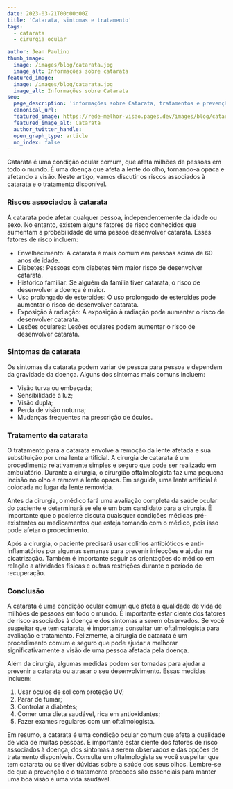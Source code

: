 ```yaml
---
date: 2023-03-21T00:00:00Z
title: 'Catarata, sintomas e tratamento'
tags:
  - catarata
  - cirurgia ocular

author: Jean Paulino
thumb_image:
  image: /images/blog/catarata.jpg
  image_alt: Informações sobre catarata
featured_image:
  image: /images/blog/catarata.jpg
  image_alt: Informações sobre Catarata
seo:
  page_description: 'informações sobre Catarata, tratamentos e prevenção'
  canonical_url:
  featured_image: https://rede-melhor-visao.pages.dev/images/blog/catarata.jpg
  featured_image_alt: Catarata
  author_twitter_handle:
  open_graph_type: article
  no_index: false
---
```


Catarata é uma condição ocular comum, que afeta milhões de pessoas em todo o
mundo. É uma doença que afeta a lente do olho, tornando-a opaca e afetando a
visão. Neste artigo, vamos discutir os riscos associados à catarata e o
tratamento disponível.

### Riscos associados à catarata

A catarata pode afetar qualquer pessoa, independentemente da idade ou sexo. No
entanto, existem alguns fatores de risco conhecidos que aumentam a probabilidade
de uma pessoa desenvolver catarata. Esses fatores de risco incluem:

- Envelhecimento: A catarata é mais comum em pessoas acima de 60 anos de idade.
- Diabetes: Pessoas com diabetes têm maior risco de desenvolver catarata.
- Histórico familiar: Se alguém da família tiver catarata, o risco de
  desenvolver a doença é maior.
- Uso prolongado de esteroides: O uso prolongado de esteroides pode aumentar o
  risco de desenvolver catarata.
- Exposição à radiação: A exposição à radiação pode aumentar o risco de
  desenvolver catarata.
- Lesões oculares: Lesões oculares podem aumentar o risco de desenvolver
  catarata.

### Sintomas da catarata

Os sintomas da catarata podem variar de pessoa para pessoa e dependem da
gravidade da doença. Alguns dos sintomas mais comuns incluem:

- Visão turva ou embaçada;
- Sensibilidade à luz;
- Visão dupla;
- Perda de visão noturna;
- Mudanças frequentes na prescrição de óculos.

### Tratamento da catarata

O tratamento para a catarata envolve a remoção da lente afetada e sua
substituição por uma lente artificial. A cirurgia de catarata é um procedimento
relativamente simples e seguro que pode ser realizado em ambulatório. Durante a
cirurgia, o cirurgião oftalmologista faz uma pequena incisão no olho e remove a
lente opaca. Em seguida, uma lente artificial é colocada no lugar da lente
removida.

Antes da cirurgia, o médico fará uma avaliação completa da saúde ocular do
paciente e determinará se ele é um bom candidato para a cirurgia. É importante
que o paciente discuta quaisquer condições médicas pré-existentes ou
medicamentos que esteja tomando com o médico, pois isso pode afetar o
procedimento.

Após a cirurgia, o paciente precisará usar colírios antibióticos e
anti-inflamatórios por algumas semanas para prevenir infecções e ajudar na
cicatrização. Também é importante seguir as orientações do médico em relação a
atividades físicas e outras restrições durante o período de recuperação.

### Conclusão

A catarata é uma condição ocular comum que afeta a qualidade de vida de milhões
de pessoas em todo o mundo. É importante estar ciente dos fatores de risco
associados à doença e dos sintomas a serem observados. Se você suspeitar que tem
catarata, é importante consultar um oftalmologista para avaliação e tratamento.
Felizmente, a cirurgia de catarata é um procedimento comum e seguro que pode
ajudar a melhorar significativamente a visão de uma pessoa afetada pela doença.

Além da cirurgia, algumas medidas podem ser tomadas para ajudar a prevenir a
catarata ou atrasar o seu desenvolvimento. Essas medidas incluem:

1. Usar óculos de sol com proteção UV;
1. Parar de fumar;
1. Controlar a diabetes;
1. Comer uma dieta saudável, rica em antioxidantes;
1. Fazer exames regulares com um oftalmologista.

Em resumo, a catarata é uma condição ocular comum que afeta a qualidade de vida
de muitas pessoas. É importante estar ciente dos fatores de risco associados à
doença, dos sintomas a serem observados e das opções de tratamento disponíveis.
Consulte um oftalmologista se você suspeitar que tem catarata ou se tiver
dúvidas sobre a saúde dos seus olhos. Lembre-se de que a prevenção e o
tratamento precoces são essenciais para manter uma boa visão e uma vida
saudável.
